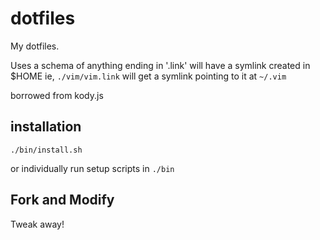 # dotfiles

My dotfiles.

Uses a schema of anything ending in '.link' will have a symlink created in $HOME
ie, `./vim/vim.link` will get a symlink pointing to it at `~/.vim`

borrowed from kody.js

## installation

`./bin/install.sh`

or individually run setup scripts in `./bin`

## Fork and Modify

Tweak away!
